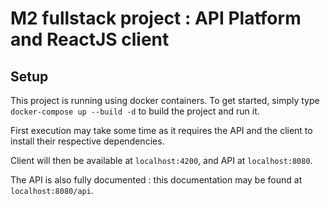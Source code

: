 # M2 fullstack project : API Platform and ReactJS client

## Setup

This project is running using docker containers.
To get started, simply type `docker-compose up --build -d` to build the project and run it.

First execution may take some time as it requires the API and the client to install their
respective dependencies.

Client will then be available at `localhost:4200`, and API at `localhost:8080`.

The API is also fully documented : this documentation may be found at `localhost:8080/api`.
